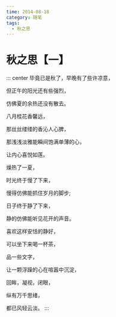 ```yaml
---
time: 2014-08-18
category: 随笔
tags:
  - 秋之思
---
```


# 秋之思【一】

::: center
毕竟已是秋了，早晚有了些许凉意，

但正午的阳光还有些强烈，

仿佛夏的余热还没有散去。

八月桂花香馨远，

那丝丝缕缕的香沁人心脾，

那浅浅淡雅能瞬间饱满单薄的心，

让内心喜悦如莲。

燥热了一夏，

时光终于慢了下来，

慢得仿佛能抓住岁月的脚步;

日子终于静了下来，

静的仿佛能听见花开的声音。

喜欢这样安恬的静好，

可以坐下来喝一杯茶，

品一些文字，

让一颗浮躁的心在喧嚣中沉淀，

回眸，凝视，闭眼，

纵有万千思绪，

都已风轻云淡。
:::
